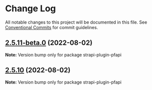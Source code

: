 # Change Log

All notable changes to this project will be documented in this file.
See [Conventional Commits](https://conventionalcommits.org) for commit guidelines.

## [2.5.11-beta.0](https://github.com/pfapi/pfapi/compare/v2.5.10...v2.5.11-beta.0) (2022-08-02)

**Note:** Version bump only for package strapi-plugin-pfapi





## [2.5.10](https://github.com/pfapi/pfapi/compare/v2.5.9...v2.5.10) (2022-08-02)

**Note:** Version bump only for package strapi-plugin-pfapi
